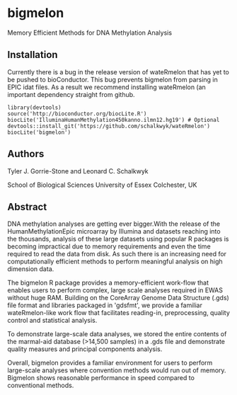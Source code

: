 # bigmelon
Memory Efficient Methods for DNA Methylation Analysis

## Installation
Currently there is a bug in the release version of wateRmelon that has yet to be pushed to bioConductor. This bug prevents bigmelon from parsing in EPIC idat files. As a result we recommend installing wateRmelon (an important dependency straight from github.

```
library(devtools)
source('http://bioconductor.org/biocLite.R')
biocLite('IlluminaHumanMethylation450kanno.ilmn12.hg19') # Optional
devtools::install_git('https://github.com/schalkwyk/wateRmelon')
biocLite('bigmelon')
```


## Authors

Tyler J. Gorrie-Stone and Leonard C. Schalkwyk

School of Biological Sciences
University of Essex
Colchester, UK

## Abstract
DNA methylation analyses are getting ever bigger.With the release of the HumanMethylationEpic microarray by Illumina and datasets reaching into the thousands, analysis of these large datasets using popular R packages is becoming impractical due to memory requirements and even the time required to read the data from disk. As such there is an increasing need for computationally efficient methods to perform meaningful analysis on high dimension data.

The bigmelon R package provides a memory-efficient work-flow that enables users to perform complex, large scale analyses required in EWAS without huge RAM. Building on the CoreArray Genome Data Structure (.gds) file format and libraries packaged in 'gdsfmt', we provide a familiar wateRmelon-like work flow that facilitates reading-in, preprocessing, quality control and statistical analysis.

To demonstrate large-scale data analyses, we stored the entire contents of the marmal-aid database (>14,500 samples) in a .gds file and demonstrate quality measures and principal components analysis.

Overall, bigmelon provides a familiar environment for users to perform large-scale analyses where  convention methods would run out of memory. Bigmelon shows reasonable performance in speed compared to conventional methods.
